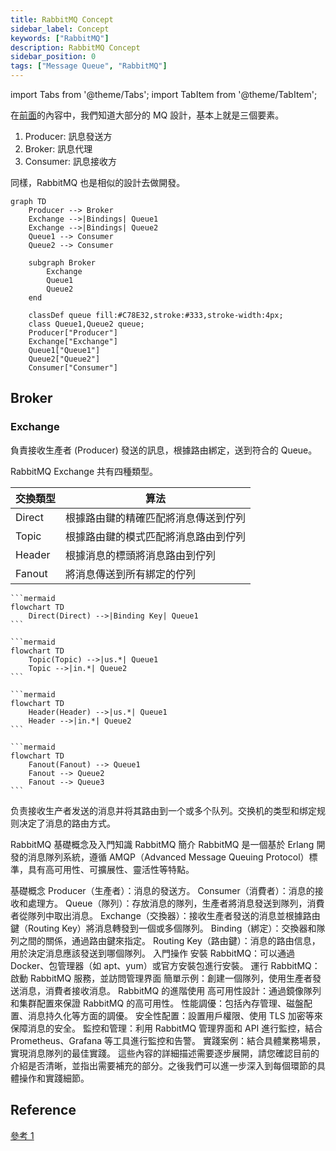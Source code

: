```yaml
---
title: RabbitMQ Concept
sidebar_label: Concept
keywords: ["RabbitMQ"]
description: RabbitMQ Concept
sidebar_position: 0
tags: ["Message Queue", "RabbitMQ"]
---
```


import Tabs from '@theme/Tabs';
import TabItem from '@theme/TabItem';

在[前面](../intro.md)的內容中，我們知道大部分的 MQ 設計，基本上就是三個要素。

1. Producer: 訊息發送方
2. Broker: 訊息代理
3. Consumer: 訊息接收方

同樣，RabbitMQ 也是相似的設計去做開發。
```mermaid
graph TD
    Producer --> Broker
    Exchange -->|Bindings| Queue1
    Exchange -->|Bindings| Queue2
    Queue1 --> Consumer
    Queue2 --> Consumer
    
    subgraph Broker
        Exchange
        Queue1
        Queue2
    end
    
    classDef queue fill:#C78E32,stroke:#333,stroke-width:4px;
    class Queue1,Queue2 queue;
    Producer["Producer"]
    Exchange["Exchange"]
    Queue1["Queue1"]
    Queue2["Queue2"]
    Consumer["Consumer"]
```
## Broker

### Exchange

負責接收生產者 (Producer) 發送的訊息，根據路由綁定，送到符合的 Queue。

RabbitMQ Exchange 共有四種類型。

| 交換類型 | 算法                                 |
| -------- | ------------------------------------ |
| Direct   | 根據路由鍵的精確匹配將消息傳送到佇列 |
| Topic    | 根據路由鍵的模式匹配將消息路由到佇列 |
| Header   | 根據消息的標頭將消息路由到佇列       |
| Fanout   | 將消息傳送到所有綁定的佇列           |

<Tabs>
  <TabItem value="Direct" label="Direct" default>

    ```mermaid
    flowchart TD
        Direct(Direct) -->|Binding Key| Queue1
    ```

  </TabItem>
  <TabItem value="Topic" label="Topic" default>

    ```mermaid
    flowchart TD
        Topic(Topic) -->|us.*| Queue1
        Topic -->|in.*| Queue2
    ```

  </TabItem>
  <TabItem value="Header" label="Header" default>

    ```mermaid
    flowchart TD
        Header(Header) -->|us.*| Queue1
        Header -->|in.*| Queue2
    ```

  </TabItem>
  <TabItem value="Fanout" label="Fanout" default>

    ```mermaid
    flowchart TD
        Fanout(Fanout) --> Queue1
        Fanout --> Queue2
        Fanout --> Queue3
    ```

  </TabItem>
</Tabs>






负责接收生产者发送的消息并将其路由到一个或多个队列。交换机的类型和绑定规则决定了消息的路由方式。



RabbitMQ 基礎概念及入門知識
RabbitMQ 簡介
RabbitMQ 是一個基於 Erlang 開發的消息隊列系統，遵循 AMQP（Advanced Message Queuing Protocol）標準，具有高可用性、可擴展性、靈活性等特點。

基礎概念
Producer（生產者）：消息的發送方。
Consumer（消費者）：消息的接收和處理方。
Queue（隊列）：存放消息的隊列，生產者將消息發送到隊列，消費者從隊列中取出消息。
Exchange（交換器）：接收生產者發送的消息並根據路由鍵（Routing Key）將消息轉發到一個或多個隊列。
Binding（綁定）：交換器和隊列之間的關係，通過路由鍵來指定。
Routing Key（路由鍵）：消息的路由信息，用於決定消息應該發送到哪個隊列。
入門操作
安裝 RabbitMQ：可以通過 Docker、包管理器（如 apt、yum）或官方安裝包進行安裝。
運行 RabbitMQ：啟動 RabbitMQ 服務，並訪問管理界面
簡單示例：創建一個隊列，使用生產者發送消息，消費者接收消息。
RabbitMQ 的進階使用
高可用性設計：通過鏡像隊列和集群配置來保證 RabbitMQ 的高可用性。
性能調優：包括內存管理、磁盤配置、消息持久化等方面的調優。
安全性配置：設置用戶權限、使用 TLS 加密等來保障消息的安全。
監控和管理：利用 RabbitMQ 管理界面和 API 進行監控，結合 Prometheus、Grafana 等工具進行監控和告警。
實踐案例：結合具體業務場景，實現消息隊列的最佳實踐。
這些內容的詳細描述需要逐步展開，請您確認目前的介紹是否清晰，並指出需要補充的部分。之後我們可以進一步深入到每個環節的具體操作和實踐細節。







## Reference
[參考 1](https://medium.com/cwan-engineering/rabbitmq-concepts-and-best-practices-aa3c699d6f08)  





